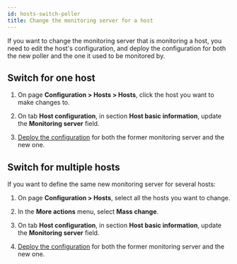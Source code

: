 ```yaml
---
id: hosts-switch-poller
title: Change the monitoring server for a host
---
```


If you want to change the monitoring server that is monitoring a host, you need to edit the host's configuration, and deploy the configuration for both the new poller and the one it used to be monitored by.

## Switch for one host

1. On page **Configuration > Hosts > Hosts**, click the host you want to make changes to.

2. On tab **Host configuration**, in section **Host basic information**, update the **Monitoring server** field.

3. [Deploy the configuration](../monitoring-servers/deploying-a-configuration.md) for both the former monitoring server and the new one.

## Switch for multiple hosts

If you want to define the same new monitoring server for several hosts:

1. On page **Configuration > Hosts**, select all the hosts you want to change.

2. In the **More actions** menu, select **Mass change**.

3. On tab **Host configuration**, in section **Host basic information**, update the **Monitoring server** field.

4. [Deploy the configuration](../monitoring-servers/deploying-a-configuration.md) for both the former monitoring server and the new one.
